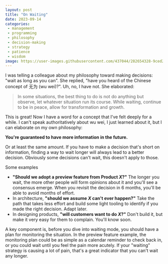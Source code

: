 ```yaml
---
layout: post
title: "On Waiting"
date: 2023-09-14
categories:
 - management
 - programming
 - philosophy
 - decision-making
 - strategy
 - patience
 - wisdom
image: https://user-images.githubusercontent.com/437044/282654328-9ced2a60-8db9-464c-b173-636060edd476.png
---
```


I was telling a colleague about my philosophy toward making decisions: "wait as long as you can". She
replied, "have you heard of the Chinese concept of 无为 (wu wei)?". Uh, no, I have not. She elaborated:

> In some situations, the best thing to do is not do anything but observe, let 
> whatever situation run its course. While waiting, continue to be in peace, allow for 
> transformation and growth.

This is great! Now I have a word for a concept that I've felt deeply for a while. I can't speak
authoritatively about wu wei, I just learned about it, but I can elaborate on my own philosophy:

**You're guaranteed to have more information in the future.**

Or at least the same amount. If you have to make a decision that's short on information, finding a way
to wait longer will always lead to a better decision. Obviously some decisions can't wait, this doesn't 
apply to those.

Some examples

* **"Should we adopt a preview feature from Product *X*?"** The longer you wait, the more other people will form
  opinions about it and you'll see a consensus emerge. When you revisit the decision in 6 months, you'll be
  able to avoid months of effort.
* In architecture, **"should we assume *X* can't ever happen?"** Take the path that takes less effort and
  build some light tooling to identify if you made the right decision. Adapt later.
* In designing products, **"will customers want to do *X*?"** Don't build it, but make it very easy for them
  to complain. You'll know soon.

A key component is, before you dive into waiting mode, you should have a plan for monitoring
the situation. In the preview feature example, the monitoring plan could be as simple as a calendar
reminder to check back in, or you could wait until you feel the pain more acutely. If your "waiting"
strategy is causing a lot of pain, that's a great indicator that you can't wait any longer.

